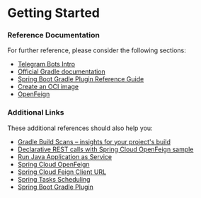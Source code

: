 # Getting Started

### Reference Documentation
For further reference, please consider the following sections:

* [Telegram Bots Intro](https://core.telegram.org/bots)
* [Official Gradle documentation](https://docs.gradle.org)
* [Spring Boot Gradle Plugin Reference Guide](https://docs.spring.io/spring-boot/docs/3.1.2/gradle-plugin/reference/html/)
* [Create an OCI image](https://docs.spring.io/spring-boot/docs/3.1.2/gradle-plugin/reference/html/#build-image)
* [OpenFeign](https://docs.spring.io/spring-cloud-openfeign/docs/current/reference/html/)

### Additional Links
These additional references should also help you:

* [Gradle Build Scans – insights for your project's build](https://scans.gradle.com#gradle)
* [Declarative REST calls with Spring Cloud OpenFeign sample](https://github.com/spring-cloud-samples/feign-eureka)
* [Run Java Application as Service](https://www.baeldung.com/linux/run-java-application-as-service)
* [Spring Cloud OpenFeign](https://www.baeldung.com/spring-cloud-openfeign)
* [Spring Cloud Feign Client URL](https://www.baeldung.com/spring-cloud-feignclient-url)
* [Spring Tasks Scheduling](https://www.baeldung.com/spring-scheduled-tasks)
* [Spring Boot Gradle Plugin](https://www.baeldung.com/spring-boot-gradle-plugin)